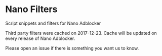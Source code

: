 # Nano Filters

Script snippets and filters for Nano Adblocker

Third party filters were cached on 2017-12-23. Cache will be updated on every 
release of Nano Adblocker. 

Please open an issue if there is something you want us to know. 
